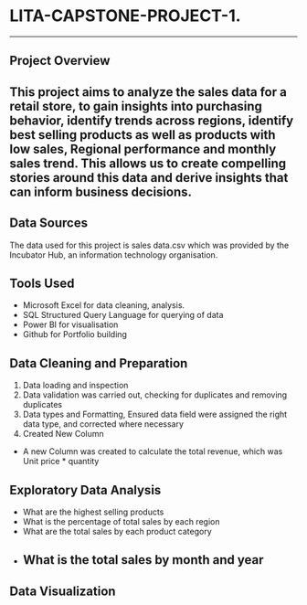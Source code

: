 # LITA-CAPSTONE-PROJECT-1.
 ---
 ## Project Overview 
This project aims to analyze the sales data for a retail store, to gain insights into purchasing behavior, identify trends across regions, identify best selling products as well as products with low sales, Regional performance and monthly sales trend. This allows us to create compelling stories around this data and derive insights that can inform business decisions.
---

## Data Sources
The data used for this project is  sales data.csv which was provided by the Incubator Hub, an information technology organisation.

## Tools Used
- Microsoft Excel for data cleaning, analysis.
- SQL Structured Query Language for querying of data
- Power BI for visualisation
- Github for Portfolio building

## Data Cleaning and Preparation 
 1. Data loading and inspection
 2. Data validation was carried out, checking for duplicates and removing duplicates
 3. Data types and Formatting,
    Ensured data field were assigned the right data type, and corrected where necessary
4. Created New Column
- A new Column was created to calculate the total revenue, which was Unit price * quantity 

## Exploratory Data Analysis 
- What are the highest selling products
- What is the percentage of total sales by each region
- What are the total sales by each product category
- What is the total sales by month and year
  ---
## Data Visualization 

